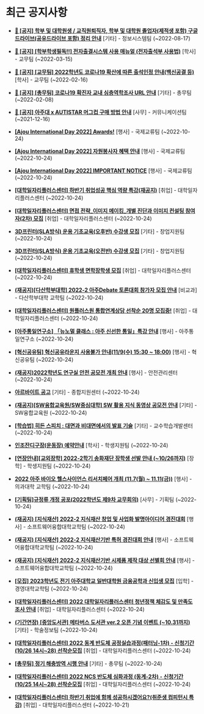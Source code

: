 # 최근 공지사항

* **[📌 [공지] 학부 및 대학원생 / 교직원퇴직자, 학부 및 대학원 졸업자(제적생 포함) 구글드라이브(공유드라이브 포함) 정리 안내](http://ajou.ac.kr/kr/ajou/notice.do?mode=view&amp;articleNo=202858&amp;article.offset=0&amp;articleLimit=30)**
 [기타] - 정보시스템팀 (~2022-08-17)

* **[📌 [공지] [학부학생필독!!] 전자출결시스템 사용 매뉴얼 (전자출석부 사용법)](http://ajou.ac.kr/kr/ajou/notice.do?mode=view&amp;articleNo=192571&amp;article.offset=0&amp;articleLimit=30)**
 [학사] - 교무팀 (~2022-03-15)

* **[📌 [공지] [교무팀] 2022학년도 코로나19 확산에 따른 출석인정 안내(백신공결 등)](http://ajou.ac.kr/kr/ajou/notice.do?mode=view&amp;articleNo=180913&amp;article.offset=0&amp;articleLimit=30)**
 [학사] - 교무팀 (~2022-02-16)

* **[📌 [공지] [총무팀] 코로나19 확진자 교내 심층역학조사 URL 안내](http://ajou.ac.kr/kr/ajou/notice.do?mode=view&amp;articleNo=180493&amp;article.offset=0&amp;articleLimit=30)**
 [기타] - 총무팀 (~2022-02-08)

* **[📌 [공지] 아주대 x AUTISTAR 머그컵 구매 방법 안내](http://ajou.ac.kr/kr/ajou/notice.do?mode=view&amp;articleNo=147976&amp;article.offset=0&amp;articleLimit=30)**
 [사무] - 커뮤니케이션팀 (~2021-12-16)

* **[[Ajou International Day 2022] Awards!](http://ajou.ac.kr/kr/ajou/notice.do?mode=view&amp;articleNo=205449&amp;article.offset=0&amp;articleLimit=30)**
 [행사] - 국제교류팀 (~2022-10-24)

* **[[Ajou International Day 2022] 자원봉사자 혜택 안내](http://ajou.ac.kr/kr/ajou/notice.do?mode=view&amp;articleNo=205448&amp;article.offset=0&amp;articleLimit=30)**
 [행사] - 국제교류팀 (~2022-10-24)

* **[[Ajou International Day 2022] IMPORTANT NOTICE](http://ajou.ac.kr/kr/ajou/notice.do?mode=view&amp;articleNo=205446&amp;article.offset=0&amp;articleLimit=30)**
 [행사] - 국제교류팀 (~2022-10-24)

* **[[대학일자리플러스센터] 하반기 취업성공 핵심 역량 특강(재공지)](http://ajou.ac.kr/kr/ajou/notice.do?mode=view&amp;articleNo=205445&amp;article.offset=0&amp;articleLimit=30)**
 [취업] - 대학일자리플러스센터 (~2022-10-24)

* **[[대학일자리플러스센터] 면접 전략_이미지 메이킹_개별 진단과 이미지 컨설팅 참여자(2차) 모집](http://ajou.ac.kr/kr/ajou/notice.do?mode=view&amp;articleNo=205444&amp;article.offset=0&amp;articleLimit=30)**
 [취업] - 대학일자리플러스센터 (~2022-10-24)

* **[3D프린터(SLA방식) 운용 기초교육(오후반) 수강생 모집](http://ajou.ac.kr/kr/ajou/notice.do?mode=view&amp;articleNo=205443&amp;article.offset=0&amp;articleLimit=30)**
 [기타] - 창업지원팀 (~2022-10-24)

* **[3D프린터(SLA방식) 운용 기초교육(오전반) 수강생 모집](http://ajou.ac.kr/kr/ajou/notice.do?mode=view&amp;articleNo=205442&amp;article.offset=0&amp;articleLimit=30)**
 [기타] - 창업지원팀 (~2022-10-24)

* **[[대학일자리플러스센터] 휴학생 면학장학생 모집](http://ajou.ac.kr/kr/ajou/notice.do?mode=view&amp;articleNo=205431&amp;article.offset=0&amp;articleLimit=30)**
 [취업] - 대학일자리플러스센터 (~2022-10-24)

* **[(재공지)[다산학부대학] 2022-2 아주Debate 토론대회 참가자 모집 안내](http://ajou.ac.kr/kr/ajou/notice.do?mode=view&amp;articleNo=205423&amp;article.offset=0&amp;articleLimit=30)**
 [비교과] - 다산학부대학 교학팀 (~2022-10-24)

* **[[대학일자리플러스센터] 원플러스원 통합연계상담 선착순 20명 모집중!](http://ajou.ac.kr/kr/ajou/notice.do?mode=view&amp;articleNo=205421&amp;article.offset=0&amp;articleLimit=30)**
 [취업] - 대학일자리플러스센터 (~2022-10-24)

* **[[아주통일연구소] 「뉴노멀 클래스 : 아주 신선한 통일」특강 안내](http://ajou.ac.kr/kr/ajou/notice.do?mode=view&amp;articleNo=205419&amp;article.offset=0&amp;articleLimit=30)**
 [행사] - 아주통일연구소 (~2022-10-24)

* **[[혁신공유팀] 혁신공유라운지 사용불가 안내(11/9(수) 15:30 ~ 18:00)](http://ajou.ac.kr/kr/ajou/notice.do?mode=view&amp;articleNo=205418&amp;article.offset=0&amp;articleLimit=30)**
 [행사] - 혁신공유팀 (~2022-10-24)

* **[(재공지)2022학년도 연구실 안전 공모전 개최 안내](http://ajou.ac.kr/kr/ajou/notice.do?mode=view&amp;articleNo=205417&amp;article.offset=0&amp;articleLimit=30)**
 [행사] - 안전관리센터 (~2022-10-24)

* **[아르바이트 공고](http://ajou.ac.kr/kr/ajou/notice.do?mode=view&amp;articleNo=205415&amp;article.offset=0&amp;articleLimit=30)**
 [기타] - 종합지원센터 (~2022-10-24)

* **[(재공지)[SW융합교육원/SW중심대학] SW 활용 지식 동영상 공모전 안내](http://ajou.ac.kr/kr/ajou/notice.do?mode=view&amp;articleNo=205414&amp;article.offset=0&amp;articleLimit=30)**
 [기타] - SW융합교육원 (~2022-10-24)

* **[[학습법] 히든 스피치 : 대면과 비대면에서의 발표 기술](http://ajou.ac.kr/kr/ajou/notice.do?mode=view&amp;articleNo=205413&amp;article.offset=0&amp;articleLimit=30)**
 [기타] - 교수학습개발센터 (~2022-10-24)

* **[인조잔디구장(운동장) 예약안내](http://ajou.ac.kr/kr/ajou/notice.do?mode=view&amp;articleNo=205410&amp;article.offset=0&amp;articleLimit=30)**
 [학사] - 학생지원팀 (~2022-10-24)

* **[[연장안내][교외장학] 2022-2학기 송화재단 장학생 선발 안내 (~10/26까지)](http://ajou.ac.kr/kr/ajou/notice.do?mode=view&amp;articleNo=205408&amp;article.offset=0&amp;articleLimit=30)**
 [장학] - 학생지원팀 (~2022-10-24)

* **[2022 아주 바이오 헬스사이언스 리서치페어 개최 (11.7(월) ~ 11.11(금))](http://ajou.ac.kr/kr/ajou/notice.do?mode=view&amp;articleNo=205401&amp;article.offset=0&amp;articleLimit=30)**
 [행사] - 의과대학 교학팀 (~2022-10-24)

* **[[기획팀]규정류 개정 공포(2022학년도 제9차 교무회의)](http://ajou.ac.kr/kr/ajou/notice.do?mode=view&amp;articleNo=205398&amp;article.offset=0&amp;articleLimit=30)**
 [사무] - 기획팀 (~2022-10-24)

* **[(재공지) [지식재산] 2022-2 지식재산 창업 및 사업화 발명아이디어 경진대회](http://ajou.ac.kr/kr/ajou/notice.do?mode=view&amp;articleNo=205395&amp;article.offset=0&amp;articleLimit=30)**
 [행사] - 소프트웨어융합대학교학팀 (~2022-10-24)

* **[(재공지) [지식재산] 2022-2 지식재산기반 특허 경진대회 안내](http://ajou.ac.kr/kr/ajou/notice.do?mode=view&amp;articleNo=205394&amp;article.offset=0&amp;articleLimit=30)**
 [행사] - 소프트웨어융합대학교학팀 (~2022-10-24)

* **[(재공지) [지식재산] 2022-2 지식재산기반 시제품 제작 대상 선별회 안내](http://ajou.ac.kr/kr/ajou/notice.do?mode=view&amp;articleNo=205393&amp;article.offset=0&amp;articleLimit=30)**
 [행사] - 소프트웨어융합대학교학팀 (~2022-10-24)

* **[[모집] 2023학년도 전기 아주대학교 일반대학원 금융공학과 신입생 모집](http://ajou.ac.kr/kr/ajou/notice.do?mode=view&amp;articleNo=205390&amp;article.offset=0&amp;articleLimit=30)**
 [입학] - 경영대학교학팀 (~2022-10-24)

* **[[대학일자리플러스센터] 2022 대학일자리플러스센터 청년정책 체감도 및 만족도 조사 안내](http://ajou.ac.kr/kr/ajou/notice.do?mode=view&amp;articleNo=205389&amp;article.offset=0&amp;articleLimit=30)**
 [취업] - 대학일자리플러스센터 (~2022-10-24)

* **[(기간연장) [중앙도서관] 메타버스 도서관 ver.2 오픈 기념 이벤트 (~10.31까지)](http://ajou.ac.kr/kr/ajou/notice.do?mode=view&amp;articleNo=205386&amp;article.offset=0&amp;articleLimit=30)**
 [기타] - 학술정보팀 (~2022-10-24)

* **[[대학일자리플러스센터] 2022 동계 반도체 공정실습과정(패터닝-1차) - 신청기간(10/26 14시~28) 선착순모집](http://ajou.ac.kr/kr/ajou/notice.do?mode=view&amp;articleNo=205384&amp;article.offset=0&amp;articleLimit=30)**
 [취업] - 대학일자리플러스센터 (~2022-10-24)

* **[[총무팀] 정기 해충방역 시행 안내](http://ajou.ac.kr/kr/ajou/notice.do?mode=view&amp;articleNo=205383&amp;article.offset=0&amp;articleLimit=30)**
 [기타] - 총무팀 (~2022-10-24)

* **[[대학일자리플러스센터] 2022 NCS 반도체 심화과정 (동계-2차) - 신청기간(10/25 14시~28) 선착순모집](http://ajou.ac.kr/kr/ajou/notice.do?mode=view&amp;articleNo=205382&amp;article.offset=0&amp;articleLimit=30)**
 [취업] - 대학일자리플러스센터 (~2022-10-24)

* **[[대학일자리플러스센터] 하반기 취업에 함께 성공하시겠어요?(취준생 컴피턴시 특강)](http://ajou.ac.kr/kr/ajou/notice.do?mode=view&amp;articleNo=205372&amp;article.offset=0&amp;articleLimit=30)**
 [취업] - 대학일자리플러스센터 (~2022-10-21)
